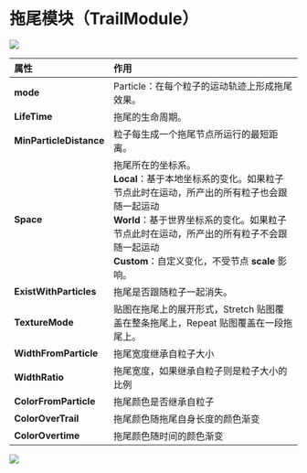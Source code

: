 # 拖尾模块（TrailModule）

![](particle-system/trail_module.png)

属性| 作用
:---|:---
**mode** | Particle：在每个粒子的运动轨迹上形成拖尾效果。
**LifeTime** | 拖尾的生命周期。
**MinParticleDistance** | 粒子每生成一个拖尾节点所运行的最短距离。
**Space** | 拖尾所在的坐标系。<br>**Local**：基于本地坐标系的变化。如果粒子节点此时在运动，所产出的所有粒子也会跟随一起运动<br>**World**：基于世界坐标系的变化。如果粒子节点此时在运动，所产出的所有粒子不会跟随一起运动<br>**Custom**：自定义变化，不受节点 **scale** 影响。
**ExistWithParticles** | 拖尾是否跟随粒子一起消失。
**TextureMode** | 贴图在拖尾上的展开形式，Stretch 贴图覆盖在整条拖尾上，Repeat 贴图覆盖在一段拖尾上。
**WidthFromParticle** | 拖尾宽度继承自粒子大小
**WidthRatio** | 拖尾宽度，如果继承自粒子则是粒子大小的比例
**ColorFromParticle** | 拖尾颜色是否继承自粒子
**ColorOverTrail** | 拖尾颜色随拖尾自身长度的颜色渐变
**ColorOvertime** | 拖尾颜色随时间的颜色渐变

![](particle-system/trail.gif)